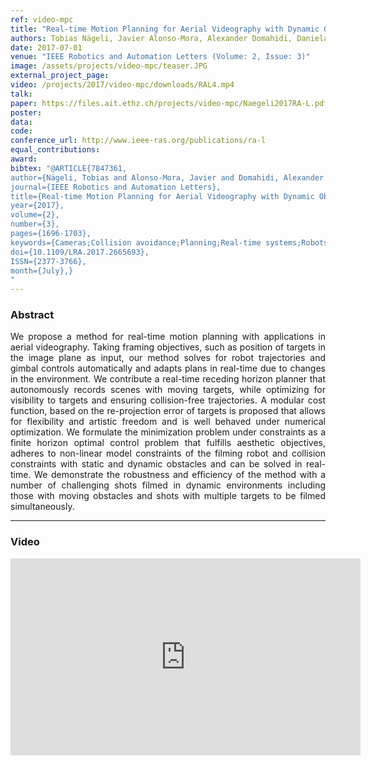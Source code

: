```yaml
---
ref: video-mpc
title: "Real-time Motion Planning for Aerial Videography with Dynamic Obstacle Avoidance and Viewpoint Optimization"
authors: Tobias Nägeli, Javier Alonso-Mora, Alexander Domahidi, Daniela Rus, Otmar Hilliges
date: 2017-07-01
venue: "IEEE Robotics and Automation Letters (Volume: 2, Issue: 3)"
image: /assets/projects/video-mpc/teaser.JPG
external_project_page: 
video: /projects/2017/video-mpc/downloads/RAL4.mp4
talk: 
paper: https://files.ait.ethz.ch/projects/video-mpc/Naegeli2017RA-L.pdf
poster: 
data: 
code: 
conference_url: http://www.ieee-ras.org/publications/ra-l
equal_contributions: 
award: 
bibtex: "@ARTICLE{7847361,
author={Nägeli, Tobias and Alonso-Mora, Javier and Domahidi, Alexander and Rus, Daniela and Hilliges, Otmar},
journal={IEEE Robotics and Automation Letters},
title={Real-time Motion Planning for Aerial Videography with Dynamic Obstacle Avoidance and Viewpoint Optimization},
year={2017},
volume={2},
number={3},
pages={1696-1703},
keywords={Cameras;Collision avoidance;Planning;Real-time systems;Robots;Trajectory;Vehicle dynamics;Intelligent cinematography;MPC;path planning},
doi={10.1109/LRA.2017.2665693},
ISSN={2377-3766},
month={July},}
"
---
```


<h3>Abstract</h3>
<p align="justify">
    We propose a method for real-time motion planning with applications in aerial videography.
    Taking framing objectives, such as position of targets in the image plane as input, our method solves for robot trajectories and gimbal controls automatically and adapts plans
    in real-time due to changes in the environment. We contribute a real-time receding horizon planner that autonomously records scenes with moving targets, while optimizing for
    visibility to targets and ensuring collision-free trajectories. A modular cost function, based on the re-projection error of targets is proposed that allows for flexibility
    and artistic freedom and is well behaved under numerical optimization. We formulate the minimization problem under constraints as a finite horizon optimal control problem
    that fulfills aesthetic objectives, adheres to non-linear model constraints of the filming robot and collision constraints with static and dynamic obstacles and can be
    solved in real-time. We demonstrate the robustness and efficiency of the method with a number of challenging shots filmed in dynamic environments including those with
    moving obstacles and shots with multiple targets to be filmed simultaneously.
</p>
<hr />
    


<h3>Video</h3>
<div class="video" align="center">
   <iframe width="560" height="315" src="https://www.youtube.com/embed/te12_chaoOE" frameborder="0" allowfullscreen></iframe>
</div>
    

<!--
<div class="fullcol">
    <img class="fullcol" src="<?php ait_root_dir();?>projects/2016/puppet/teaser.png" alt="Teaser-Picture" />
    <div class="fullcol">
        <p align="justify">
            <span class="figurecap">
        Taking a rigged 3D character with many degrees of freedom as input, we
        propose a method to automatically compute assembly instructions for a
        modular tangible controller, consisting only of a small set of joints.
   	A novel hardware joint parametrization provides a user-experience akin to inverse kinematics.
   	After assembly the device is bound to the rig and enables animators to traverse a large space of poses via fluid manipulations.
   	Here we control 110 bones in the dragon character with only 8 physical joints and 2 splitters.
   	Detailed pose nuances are preserved by a real time pose interpolation strategy.
            </span>
        </p>
        <hr />
        <br/>
    </div>
</div>

<div class="fullcol">
    <h3>Abstract</h3>
    <p align="justify">
We propose a novel approach to digital character animation, combining the benefits of tangible input devices and sophisticated rig animation algorithms.
        A symbiotic software and hardware approach facilitates the animation process for novice and expert users alike. We overcome limitations inherent to all previous tangible devices by allowing users to directly control complex rigs using only a small set (5-10) of physical controls.
        This avoids oversimplification of the pose space and excessively bulky device configurations.
        Our algorithm derives a small device configuration from complex character rigs, often containing hundreds of degrees of freedom,
        and a set of sparse sample poses.
        Importantly, only the most influential degrees of freedom are controlled directly, yet detailed motion is preserved
        based on a pose interpolation technique.
        We designed a modular collection of joints and splitters, which can be assembled to represent a wide variety of skeletons.
        Each joint piece combines a universal joint and two twisting elements, allowing to accurately sense its configuration.
        The mechanical design provides a smooth inverse kinematics-like user experience and is not prone to gimbal locking.
        We integrate our method with the professional 3D software Autodesk Maya&reg; and discuss a variety of results created with characters available online.
        Comparative user experiments show significant improvements over the closest state-of-the-art in terms of accuracy and time in a keyframe posing task.
    </p>
    <hr />
    <br/>
</div>

<div class="fullcol">
<h3>Video</h3>
    <div class="video">
       <iframe width="560" height="315" src="https://www.youtube.com/embed/te12_chaoOE" frameborder="0" allowfullscreen></iframe>
    </div>
    <hr />
    <br/>
</div>

<div class="fullcol">
    <h3>System overview</h3>
    <img class="fullcol" src="<?php ait_root_dir();?>projects/2016/puppet/repesentative_img_final.png" alt="Sys-Overview-Picture" />
    <div class="fullcol">
        <p align="left">
            <span class="figurecap">
                 Illustration of our pipeline from input character to fluid tangible animation using an optimized device configuration. The horse has 29 bones, controlled by 8 joints.
            </span>
        </p>
        <hr />
        <br/>
    </div>
</div>
-->


<!--
<div class="fullcol">
    <h3>Gallery</h3>
    <br/>
    <img class="fullcol" src="<?php ait_root_dir();?>projects/2016/puppet/gallery.png" alt="Gallery-Picture" />
    <p align="justify">
        <span class="figurecap">
            Depending on the available kit, device build instruction plans with different complexity are generated by our algorithm. Note that
the models have much higher degrees of freedom than the generated control structures. The inputs were (nr. bones/nr. sample poses): Horse:
(29/25 galloping, going up) – Dragon: (110/12 flying, some walking); Scorpion (62/20 walking, attacking); Dancer (22/6). Note that the
device for the Dancer is asymmetric due to the asymmetry in the input poses: the left arm of the character moves almost rigidly with the torso
and it is thus not necessary to have any joint controlling the left arm.
        </span>
    </p>
    <hr />
</div>

<div class="fullcol">
    <h3>Acknowledgments</h3>
    <p align="justify">
We are grateful to C&eacute;dric Pradalier and Evgeni Sorkine for invalu-
able discussions and engineering support, to Sebastian Schoellham-
mer for his assistance on 3D modeling and rigging in Maya, to
Olga Diamanti for composing the accompanying video, to C&eacute;cile Edwards-Rietmann for narrating it and to Jeannine Wymann for her
help in assembling the prototypes. We also thank our
user study participants. This work was supported in part by the SNF grant
200021_162958 and the ERC grant iModel (StG-2012-306877). Alec Jacobson
is funded in part by NSF grants IIS-14-09286 and IIS-17257.
    </p>
    <hr />
    <br/>
    <br/>
</div>
-->
